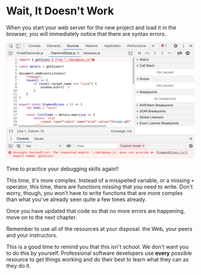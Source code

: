 # Wait, It Doesn't Work

When you start your web server for the new project and load it in the browser, you will immediately notice that there are syntax errors.

![](./images/kneel-diamonds-initial-error.png)

Time to practice your debugging skills again!!

This time, it's more complex. Instead of a misspelled variable, or a missing `+` operator, this time, there are functions missing that you need to write. Don't worry, though, you won't have to write functions that are more complex than what you've already seen quite a few times already.

Once you have updated that code so that no more errors are happening, move on to the next chapter.

Remember to use all of the resources at your disposal. the Web, your peers and your instructors.

This is a good time to remind you that this isn't school. We don't want you to do this by yourself. Professional software developers use **every** possible resource to get things working and do their best to learn what they can as they do it.
